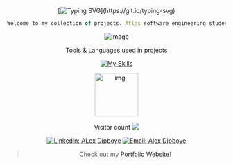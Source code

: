 <div align="center">

[![Typing SVG](https://readme-typing-svg.herokuapp.com?center=true&color=54b5d2&lines=Hi,+My+name+is+Alex+Dipboye.;I+am+a+Front-End+Web+Developer.)](https://git.io/typing-svg)

```javascript
Welcome to my collection of projects. Atlas software engineering student graduating August 2024. Truly enjoy the city of Tulsa and its tech community. Horitculture, Cycling, Friends and  Family in my free time. Feel Free to connect on linkedIN or reach out by email.
```

</div>

<div align="center">
  <p>
    <img src = "https://github.com/Tribeoftech/Tribeoftech/assets/113186733/13653b77-8eff-494c-b8d6-e15b8bf341b2"
"
" alt="Image">
  </p>

Tools & Languages used in projects
  </p>
  
  [![My Skills](https://skillicons.dev/icons?i=js,react,jquery,nextjs,nodejs,threejs,vite,swift,py,c,html,css,bootstrap,tailwind,sass,mysql,flask,docker,vscode,postman,firebase,linux,git,blender,figma&theme=light)](https://skillicons.dev)
</div>

<p align="center">
  <img src="https://github.githubassets.com/images/mona-loading-default.gif" alt="img" class="center" align="center" width="100px">
</p>

<p align="center"> 
  Visitor count
  <img src="https://profile-counter.glitch.me/Tribeoftech/count.svg" />
</p>

<div align="center">

[![Linkedin: ALex Dipboye](https://img.shields.io/badge/-AlexDipboye-blue?style=flat-round&logo=Linkedin&logoColor=white&link=https://www.linkedin.com/in/AlexDipboye/)](https://www.linkedin.com/in/AlexDipboye/)
[![Email: Alex Dipboye](https://img.shields.io/badge/-Gratefulgrowing777@gmail-red?style=flat-square&logo=Gmail&logoColor=white&link=https://mail.google.com/mail/u/1/#inbox)]()

</div>

<div align="center">
  
> Check out my [Portfolio Website](https://tribeoftech.github.io/)!

</div>

